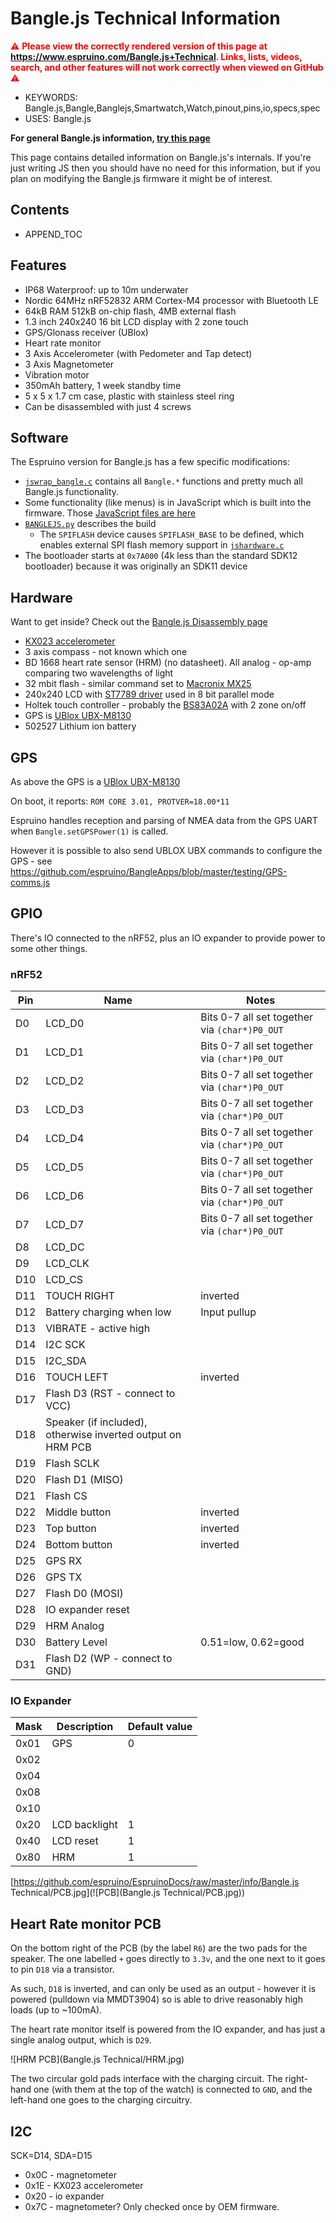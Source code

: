 <!--- Copyright (c) 2019 Gordon Williams, Pur3 Ltd. See the file LICENSE for copying permission. -->
Bangle.js Technical Information
===============================

<span style="color:red">:warning: **Please view the correctly rendered version of this page at https://www.espruino.com/Bangle.js+Technical. Links, lists, videos, search, and other features will not work correctly when viewed on GitHub** :warning:</span>

* KEYWORDS: Bangle.js,Bangle,Banglejs,Smartwatch,Watch,pinout,pins,io,specs,spec
* USES: Bangle.js

**For general Bangle.js information, [try this page](/Bangle.js)**

This page contains detailed information on Bangle.js's internals. If you're
just writing JS then you should have no need for this information, but if you
plan on modifying the Bangle.js firmware it might be of interest.

Contents
--------

* APPEND_TOC

Features
--------

* IP68 Waterproof: up to 10m underwater
* Nordic 64MHz nRF52832 ARM Cortex-M4 processor with Bluetooth LE
* 64kB RAM 512kB on-chip flash, 4MB external flash
* 1.3 inch 240x240 16 bit LCD display with 2 zone touch
* GPS/Glonass receiver (UBlox)
* Heart rate monitor
* 3 Axis Accelerometer (with Pedometer and Tap detect)
* 3 Axis Magnetometer
* Vibration motor
* 350mAh battery, 1 week standby time
* 5 x 5 x 1.7 cm case, plastic with stainless steel ring
* Can be disassembled with just 4 screws

Software
---------

The Espruino version for Bangle.js has a few specific modifications:

* [`jswrap_bangle.c`](https://github.com/espruino/Espruino/blob/master/libs/banglejs/jswrap_bangle.c) contains
all `Bangle.*` functions and pretty much all Bangle.js functionality.
* Some functionality (like menus) is in JavaScript which is built into the firmware. Those [JavaScript files are here](https://github.com/espruino/Espruino/tree/master/libs/js/banglejs)
* [`BANGLEJS.py`](https://github.com/espruino/Espruino/blob/master/boards/BANGLEJS.py) describes the build
  * The `SPIFLASH` device causes `SPIFLASH_BASE` to be defined, which enables external SPI flash memory support in [`jshardware.c`](https://github.com/espruino/Espruino/blob/master/targets/nrf5x/jshardware.c)
* The bootloader starts at `0x7A000` (4k less than the standard SDK12 bootloader) because it was originally an SDK11 device


Hardware
--------

Want to get inside? Check out the [Bangle.js Disassembly page](/Bangle.js+Disassembly)

* [KX023 accelerometer](http://kionixfs.kionix.com/en/datasheet/KX023-1025%20Specifications%20Rev%2012.0.pdf)
* 3 axis compass - not known which one
* BD 1668 heart rate sensor (HRM) (no datasheet). All analog - op-amp comparing two wavelengths of light
* 32 mbit flash - similar command set to [Macronix MX25](https://media.digikey.com/pdf/Data%20Sheets/Macronix/MX25U12835F.pdf)
* 240x240 LCD with [ST7789 driver](https://www.rhydolabz.com/documents/33/ST7789.pdf) used in 8 bit parallel mode
* Holtek touch controller - probably the [BS83A02A](https://www.holtek.com.tw/documents/10179/11842/BS83A02A-4_A04A-3-4v171.pdf) with 2 zone on/off
* GPS is [UBlox UBX-M8130](https://www.u-blox.com/sites/default/files/products/documents/u-blox8-M8_ReceiverDescrProtSpec_%28UBX-13003221%29_Public.pdf)
* 502527 Lithium ion battery

GPS
---

As above the GPS is a [UBlox UBX-M8130](https://www.u-blox.com/sites/default/files/products/documents/u-blox8-M8_ReceiverDescrProtSpec_%28UBX-13003221%29_Public.pdf)

On boot, it reports: `ROM CORE 3.01, PROTVER=18.00*11`

Espruino handles reception and parsing of NMEA data from the GPS UART when `Bangle.setGPSPower(1)` is called.

However it is possible to also send UBLOX UBX commands to configure the GPS - see https://github.com/espruino/BangleApps/blob/master/testing/GPS-comms.js


GPIO
----

There's IO connected to the nRF52, plus an IO expander to provide power to some other things.

### nRF52

| Pin | Name | Notes |
|-----|------|-------|
| D0 | LCD_D0 | Bits 0-7 all set together via `(char*)P0_OUT` |
| D1 | LCD_D1 | Bits 0-7 all set together via `(char*)P0_OUT` |
| D2 | LCD_D2 | Bits 0-7 all set together via `(char*)P0_OUT` |
| D3 | LCD_D3 | Bits 0-7 all set together via `(char*)P0_OUT` |
| D4 | LCD_D4 | Bits 0-7 all set together via `(char*)P0_OUT` |
| D5 | LCD_D5 | Bits 0-7 all set together via `(char*)P0_OUT` |
| D6 | LCD_D6 | Bits 0-7 all set together via `(char*)P0_OUT` |
| D7 | LCD_D7 | Bits 0-7 all set together via `(char*)P0_OUT` |
| D8 | LCD_DC |  |
| D9 | LCD_CLK |  |
| D10 | LCD_CS |  |
| D11 | TOUCH RIGHT | inverted |
| D12 | Battery charging when low | Input pullup |
| D13 | VIBRATE - active high | |
| D14 | I2C SCK | |
| D15 | I2C_SDA | |
| D16 | TOUCH LEFT | inverted |
| D17 | Flash D3 (RST - connect to VCC) |
| D18 | Speaker (if included), otherwise inverted output on HRM PCB | |
| D19 | Flash SCLK | |
| D20 | Flash D1 (MISO) | |
| D21 | Flash CS | |
| D22 | Middle button  | inverted |
| D23 | Top button  | inverted |
| D24 | Bottom button  | inverted  |
| D25 | GPS RX | |
| D26 | GPS TX | |
| D27 | Flash D0 (MOSI) | |
| D28 | IO expander reset | |
| D29 | HRM Analog | |
| D30 | Battery Level | 0.51=low, 0.62=good |
| D31 | Flash D2 (WP - connect to GND) | |

### IO Expander

| Mask | Description | Default value |
|------|-------------|---------------|
| 0x01 | GPS | 0 |
| 0x02 |  | |
| 0x04 |  | |
| 0x08 |  | |
| 0x10 |  | |
| 0x20 | LCD backlight  |  1 |
| 0x40 | LCD reset |  1 |
| 0x80 | HRM  | 1 |

[https://github.com/espruino/EspruinoDocs/raw/master/info/Bangle.js Technical/PCB.jpg](![PCB](Bangle.js Technical/PCB.jpg))

Heart Rate monitor PCB
----------------------

On the bottom right of the PCB (by the label `R6`) are the two
pads for the speaker. The one labelled `+` goes directly to `3.3v`,
and the one next to it goes to pin `D18` via a transistor.

As such, `D18` is inverted, and can only be used as an output - however
it is powered (pulldown via MMDT3904) so is able to drive reasonably high loads (up to ~100mA).

The heart rate monitor itself is powered from the IO expander, and
has just a single analog output, which is `D29`.

![HRM PCB](Bangle.js Technical/HRM.jpg)

The two circular gold pads interface with the charging circuit. The right-hand
one (with them at the top of the watch) is connected to `GND`, and the left-hand
one goes to the charging circuitry.


I2C
---

SCK=D14, SDA=D15

* 0x0C - magnetometer
* 0x1E - KX023 accelerometer
* 0x20 - io expander
* 0x7C - magnetometer? Only checked once by OEM firmware.
